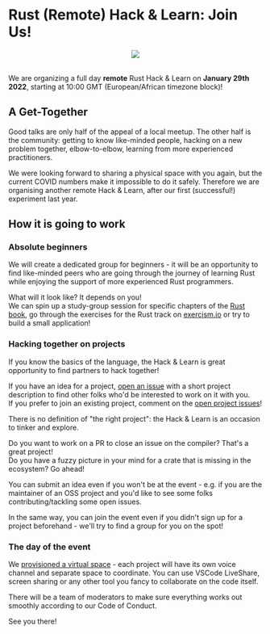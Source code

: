 # Rust (Remote) Hack & Learn: Join Us!

<div align="center"><a href="https://www.meetup.com/Rust-London-User-Group/" target="_blank"><img src="https://raw.githubusercontent.com/rust-ldn/rust-hack-and-learn/main/rust-london-header.png" /></a></div><br />

We are organizing a full day **remote** Rust Hack & Learn on **January 29th 2022**, starting at 10:00 GMT (European/African timezone block)!

## A Get-Together

Good talks are only half of the appeal of a local meetup.
The other half is the community: getting to know like-minded people, hacking on a new problem together, elbow-to-elbow, learning from more experienced practitioners.

We were looking forward to sharing a physical space with you again, but the current COVID numbers make it impossible to do it safely. Therefore we are organising another remote Hack & Learn, after our first (successful!) experiment last year.

## How it is going to work

### Absolute beginners

We will create a dedicated group for beginners - it will be an opportunity to find like-minded peers who are going through the journey of learning Rust while enjoying the support of more experienced Rust programmers.

What will it look like? It depends on you!  
We can spin up a study-group session for specific chapters of the [Rust book](https://doc.rust-lang.org/book/), go through the exercises for the Rust track on [exercism.io](https://exercism.io) or try to build a small application!

### Hacking together on projects

If you know the basics of the language, the Hack & Learn is great opportunity to find partners to hack together!

If you have an idea for a project, [open an issue](https://github.com/rust-ldn/rust-hack-and-learn/issues/new?assignees=&labels=project%2C+open&template=project-proposal.md&title=%5BProject+proposal%5D+%3CName+of+the+project%3E) with a short project description to find other folks who'd be interested to work on it with you.  
If you prefer to join an existing project, comment on the [open project issues](https://github.com/rust-ldn/rust-hack-and-learn/issues?q=is%3Aopen+is%3Aissue+label%3Aproject+label%3Aopen)!

There is no definition of "the right project": the Hack & Learn is an occasion to tinker and explore.

Do you want to work on a PR to close an issue on the compiler?  That's a great project!  
Do you have a fuzzy picture in your mind for a crate that is missing in the ecosystem? Go ahead!

You can submit an idea even if you won't be at the event - e.g. if you are the maintainer of an OSS project and you'd like to see some folks contributing/tackling some open issues.

In the same way, you can join the event even if you didn't sign up for a project beforehand - we'll try to find a group for you on the spot!

### The day of the event

We [provisioned a virtual space](https://app.wonder.me/?spaceId=84079fa7-d7cb-4768-95fd-3802d5fb4ed0) - each project will have its own voice channel and separate space to coordinate. You can use VSCode LiveShare, screen sharing or any other tool you fancy to collaborate on the code itself.

There will be a team of moderators to make sure everything works out smoothly according to our Code of Conduct.

See you there!
